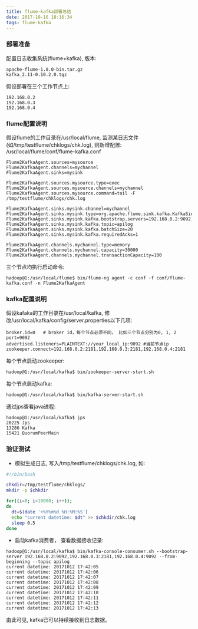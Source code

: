 ```yaml
---
title: flume-kafka部署总结
date: 2017-10-16 18:16:34
tags: flume-kafka
---
```



### 部署准备

配置日志收集系统(flume+kafka), 版本:
```
apache-flume-1.8.0-bin.tar.gz
kafka_2.11-0.10.2.0.tgz
```
假设部署在三个工作节点上:
```
192.168.0.2
192.168.0.3
192.168.0.4
```

### flume配置说明

假设flume的工作目录在/usr/local/flume, 
监测某日志文件(如/tmp/testflume/chklogs/chk.log),
则新增配置: /usr/local/flume/conf/flume-kafka.conf
<!--more-->

```
Flume2KafkaAgent.sources=mysource
Flume2KafkaAgent.channels=mychannel
Flume2KafkaAgent.sinks=mysink

Flume2KafkaAgent.sources.mysource.type=exec
Flume2KafkaAgent.sources.mysource.channels=mychannel
Flume2KafkaAgent.sources.mysource.command=tail -F /tmp/testflume/chklogs/chk.log

Flume2KafkaAgent.sinks.mysink.channel=mychannel
Flume2KafkaAgent.sinks.mysink.type=org.apache.flume.sink.kafka.KafkaSink
Flume2KafkaAgent.sinks.mysink.kafka.bootstrap.servers=192.168.0.2:9092,192.168.0.3:9092,192.168.0.4:9092
Flume2KafkaAgent.sinks.mysink.kafka.topic=apilog
Flume2KafkaAgent.sinks.mysink.kafka.batchSize=20
Flume2KafkaAgent.sinks.mysink.kafka.requiredAcks=1

Flume2KafkaAgent.channels.mychannel.type=memory
Flume2KafkaAgent.channels.mychannel.capacity=30000
Flume2KafkaAgent.channels.mychannel.transactionCapacity=100

```
三个节点均执行启动命令:
```shell
hadoop@1:/usr/local/flume$ bin/flume-ng agent -c conf -f conf/flume-kafka.conf -n Flume2KafkaAgent
```

### kafka配置说明

假设kafaka的工作目录在/usr/local/kafka,
修改/usr/local/kafka/config/server.properties以下几项:
```
broker.id=0   # broker id，每个节点必须不同， 比如三个节点分别为0, 1, 2
port=9092
advertised.listeners=PLAINTEXT://your_local_ip:9092 #当前节点ip
zookeeper.connect=192.168.0.2:2181,192.168.0.3:2181,192.168.0.4:2181
```
每个节点启动zookeeper:
```shell
hadoop@1:/usr/local/kafka$ bin/zookeeper-server-start.sh
```
每个节点启动kafka:
```shell
hadoop@1:/usr/local/kafka$ bin/kafka-server-start.sh
```
通过jps查看java进程:
```shell
hadoop@1:/usr/local/kafka$ jps
20225 Jps
13286 Kafka
15421 QuorumPeerMain
```

### 验证测试

- 模拟生成日志, 写入/tmp/testflume/chklogs/chk.log, 如:
```bash
#!/bin/bash

chkdir=/tmp/testflume/chklogs/
mkdir -p $chkdir

for((i=0; i<10000; i++));
do
  dt=$(date '+%Y%m%d %H:%M:%S')
  echo "current datetime: $dt" >> $chkdir/chk.log
  sleep 0.5
done
```
- 启动kafka消费者， 查看数据接收记录:
```shell
hadoop@1:/usr/local/kafka$ bin/kafka-console-consumer.sh --bootstrap-server 192.168.0.2:9092,192.168.0.3:2181,192.168.0.4:9092 --from-beginning --topic apilog
current datetime: 20171012 17:42:05
current datetime: 20171012 17:42:06
current datetime: 20171012 17:42:07
current datetime: 20171012 17:42:08
current datetime: 20171012 17:42:09
current datetime: 20171012 17:42:10
current datetime: 20171012 17:42:11
current datetime: 20171012 17:42:12
current datetime: 20171012 17:42:13
```
由此可见, kafka已可以持续接收到日志数据。
